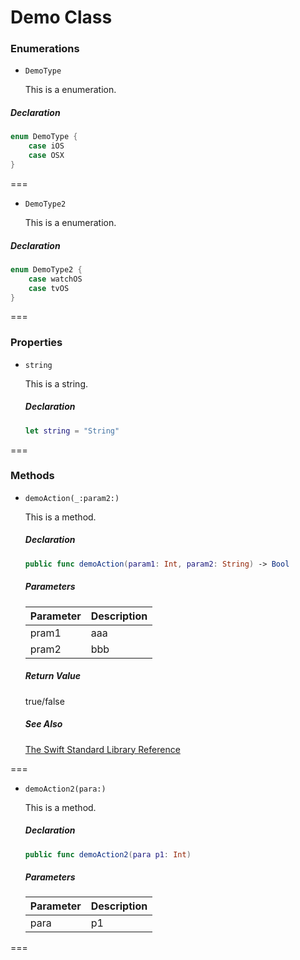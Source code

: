 # Demo Class

### Enumerations

- `DemoType`

  This is a enumeration.
##### Declaration

```swift
enum DemoType {
    case iOS
    case OSX
}
```

===

- `DemoType2`

  This is a enumeration.
##### Declaration

```swift
enum DemoType2 {
    case watchOS
    case tvOS
}
```

===

### Properties

- `string`

  This is a string.

  ##### Declaration

  ```swift
  let string = "String"
  ```

===

### Methods

- `demoAction(_:param2:)`

  This is a method.

  ##### Declaration

  ```swift
  public func demoAction(param1: Int, param2: String) -> Bool
  ```

  ##### Parameters

  Parameter | Description
  ----------|------------
  pram1 | aaa
  pram2 | bbb

  ##### Return Value

  true/false

  ##### See Also

  [The Swift Standard Library Reference](https://developer.apple.com/library/prerelease/ios//documentation/General/Reference/SwiftStandardLibraryReference/index.html)

===

- `demoAction2(para:)`

  This is a method.

  ##### Declaration

  ```swift
  public func demoAction2(para p1: Int)
  ```

  ##### Parameters

  Parameter | Description
  ----------|------------
  para | p1


===


